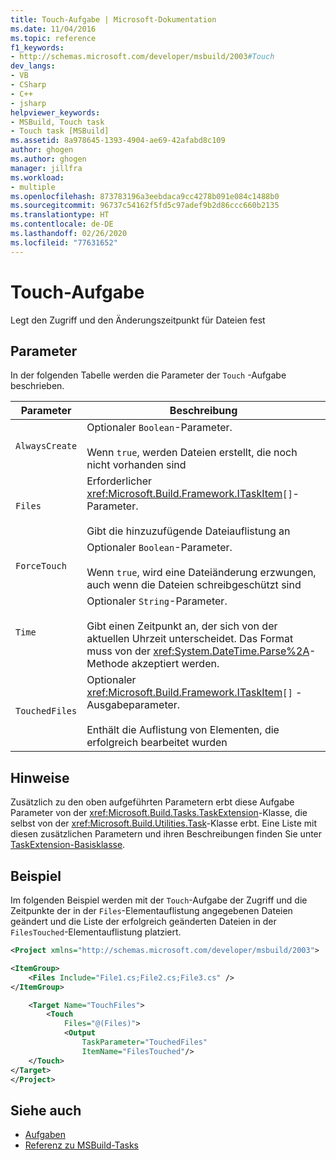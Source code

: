 ```yaml
---
title: Touch-Aufgabe | Microsoft-Dokumentation
ms.date: 11/04/2016
ms.topic: reference
f1_keywords:
- http://schemas.microsoft.com/developer/msbuild/2003#Touch
dev_langs:
- VB
- CSharp
- C++
- jsharp
helpviewer_keywords:
- MSBuild, Touch task
- Touch task [MSBuild]
ms.assetid: 8a978645-1393-4904-ae69-42afabd8c109
author: ghogen
ms.author: ghogen
manager: jillfra
ms.workload:
- multiple
ms.openlocfilehash: 873783196a3eebdaca9cc4278b091e084c1488b0
ms.sourcegitcommit: 96737c54162f5fd5c97adef9b2d86ccc660b2135
ms.translationtype: HT
ms.contentlocale: de-DE
ms.lasthandoff: 02/26/2020
ms.locfileid: "77631652"
---
```

# <a name="touch-task"></a>Touch-Aufgabe

Legt den Zugriff und den Änderungszeitpunkt für Dateien fest

## <a name="parameters"></a>Parameter

 In der folgenden Tabelle werden die Parameter der `Touch` -Aufgabe beschrieben.

|Parameter|Beschreibung|
|---------------|-----------------|
|`AlwaysCreate`|Optionaler `Boolean`-Parameter.<br /><br /> Wenn `true`, werden Dateien erstellt, die noch nicht vorhanden sind|
|`Files`|Erforderlicher <xref:Microsoft.Build.Framework.ITaskItem>`[]`-Parameter.<br /><br /> Gibt die hinzuzufügende Dateiauflistung an|
|`ForceTouch`|Optionaler `Boolean`-Parameter.<br /><br /> Wenn `true`, wird eine Dateiänderung erzwungen, auch wenn die Dateien schreibgeschützt sind|
|`Time`|Optionaler `String`-Parameter.<br /><br /> Gibt einen Zeitpunkt an, der sich von der aktuellen Uhrzeit unterscheidet. Das Format muss von der <xref:System.DateTime.Parse%2A>-Methode akzeptiert werden.|
|`TouchedFiles`|Optionaler <xref:Microsoft.Build.Framework.ITaskItem>`[]` -Ausgabeparameter.<br /><br /> Enthält die Auflistung von Elementen, die erfolgreich bearbeitet wurden|

## <a name="remarks"></a>Hinweise

 Zusätzlich zu den oben aufgeführten Parametern erbt diese Aufgabe Parameter von der <xref:Microsoft.Build.Tasks.TaskExtension>-Klasse, die selbst von der <xref:Microsoft.Build.Utilities.Task>-Klasse erbt. Eine Liste mit diesen zusätzlichen Parametern und ihren Beschreibungen finden Sie unter [TaskExtension-Basisklasse](../msbuild/taskextension-base-class.md).

## <a name="example"></a>Beispiel

 Im folgenden Beispiel werden mit der `Touch`-Aufgabe der Zugriff und die Zeitpunkte der in der `Files`-Elementauflistung angegebenen Dateien geändert und die Liste der erfolgreich geänderten Dateien in der `FilesTouched`-Elementauflistung platziert.

```xml
<Project xmlns="http://schemas.microsoft.com/developer/msbuild/2003">

<ItemGroup>
    <Files Include="File1.cs;File2.cs;File3.cs" />
</ItemGroup>

    <Target Name="TouchFiles">
        <Touch
            Files="@(Files)">
            <Output
                TaskParameter="TouchedFiles"
                ItemName="FilesTouched"/>
    </Touch>
</Target>
</Project>
```

## <a name="see-also"></a>Siehe auch

- [Aufgaben](../msbuild/msbuild-tasks.md)
- [Referenz zu MSBuild-Tasks](../msbuild/msbuild-task-reference.md)
